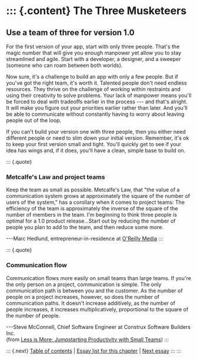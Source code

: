 ::: {.content}
The Three Musketeers
====================

Use a team of three for version 1.0
-----------------------------------

For the first version of your app, start with only three people. That\'s
the magic number that will give you enough manpower yet allow you to
stay streamlined and agile. Start with a developer, a designer, and a
sweeper (someone who can roam between both worlds).

Now sure, it\'s a challenge to build an app with only a few people. But
if you\'ve got the right team, it\'s worth it. Talented people don\'t
need endless resources. They thrive on the challenge of working within
restraints and using their creativity to solve problems. Your lack of
manpower means you\'ll be forced to deal with tradeoffs earlier in the
process --- and that\'s alright. It will make you figure out your
priorities earlier rather than later. And you\'ll be able to communicate
without constantly having to worry about leaving people out of the loop.

If you can\'t build your version one with three people, then you either
need different people or need to slim down your initial version.
Remember, it\'s ok to keep your first version small and tight. You\'ll
quickly get to see if your idea has wings and, if it does, you\'ll have
a clean, simple base to build on.

::: {.quote}
### Metcalfe\'s Law and project teams

Keep the team as small as possible. Metcalfe\'s Law, that \"the value of
a communication system grows at approximately the square of the number
of users of the system,\" has a corollary when it comes to project
teams: The efficiency of the team is approximately the inverse of the
square of the number of members in the team. I\'m beginning to think
three people is optimal for a 1.0 product release\...Start out by
reducing the number of people you plan to add to the team, and then
reduce some more.

---Marc Hedlund, entrepreneur-in-residence at [O\'Reilly
Media](http://www.oreilly.com/)
:::

::: {.quote}
### Communication flow

Communication flows more easily on small teams than large teams. If
you\'re the only person on a project, communication is simple. The only
communication path is between you and the customer. As the number of
people on a project increases, however, so does the number of
communication paths. It doesn\'t increase additively, as the number of
people increases, it increases multiplicatively, proportional to the
square of the number of people.

---Steve McConnell, Chief Software Engineer at Construx Software
Builders Inc.\
(from [Less is More: Jumpstarting Productivity with Small
Teams](http://www.stevemcconnell.com/articles/art06.htm))
:::

::: {.next}
[Table of contents](toc.php) \| [Essay list for this
chapter](toc.php#ch03) \| [Next essay](ch03_Embrace_Constraints.php)
:::
:::
